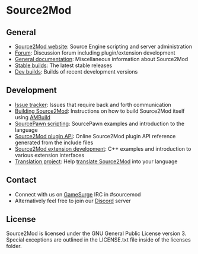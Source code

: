 Source2Mod
=========

General
-------
- [Source2Mod website](http://www.sourcemod.net): Source Engine scripting and server administration
- [Forum](https://forums.alliedmods.net/forumdisplay.php?f=52): Discussion forum including plugin/extension development
- [General documentation](https://wiki.alliedmods.net/Category:SourceMod_Documentation): Miscellaneous information about Source2Mod
- [Stable builds](http://www.sourcemod.net/downloads.php?branch=stable): The latest stable releases
- [Dev builds](http://www.sourcemod.net/downloads.php?branch=dev): Builds of recent development versions
 
Development
-----------
- [Issue tracker](https://github.com/alliedmodders/source2mod/issues): Issues that require back and forth communication
- [Building Source2Mod](https://wiki.alliedmods.net/Building_SourceMod): Instructions on how to build Source2Mod itself using [AMBuild](https://github.com/alliedmodders/ambuild)
- [SourcePawn scripting](https://wiki.alliedmods.net/Category:SourceMod_Scripting): SourcePawn examples and introduction to the language
- [Source2Mod plugin API](https://sm.alliedmods.net/new-api): Online Source2Mod plugin API reference generated from the include files
- [Source2Mod extension development](https://wiki.alliedmods.net/Category:SourceMod_Development): C++ examples and introduction to various extension interfaces
- [Translation project](https://github.com/orgs/alliedmodders/projects/1): Help [translate Source2Mod](https://wiki.alliedmods.net/Translations_(SourceMod_Scripting)) into your language

Contact
-------
- Connect with us on [GameSurge](https://gamesurge.net) IRC in #sourcemod
- Alternatively feel free to join our [Discord](https://discord.gg/HgZctSS) server

License
-------
Source2Mod is licensed under the GNU General Public License version 3. Special exceptions are outlined in the LICENSE.txt file inside of the licenses folder.
